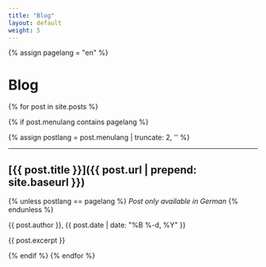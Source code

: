 ```yaml
---
title: "Blog"
layout: default
weight: 5
---
```

<!-- Set variable "lang" to reflect page language -->
{% assign pagelang = "en" %}

# Blog

{% for post in site.posts %}

<!-- Just show posts which shall be displayed in this language ("en", "en, de", "de, en") -->
{% if post.menulang contains pagelang %}

{% assign postlang = post.menulang | truncate: 2, '' %}

---

## [{{ post.title }}]({{ post.url | prepend: site.baseurl }})

<!-- Add hint if post is written in other language than page language -->
{% unless postlang == pagelang %}
  *Post only available in German*
{% endunless %}

{{ post.author }}, {{ post.date | date: "%B %-d, %Y" }}

{{ post.excerpt }}

{% endif %}
{% endfor %}
